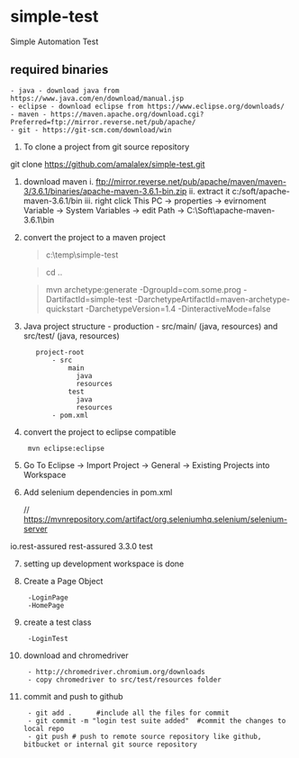 # simple-test
Simple Automation Test

## required binaries
	- java - download java from https://www.java.com/en/download/manual.jsp
	- eclipse - download eclipse from https://www.eclipse.org/downloads/
	- maven - https://maven.apache.org/download.cgi?Preferred=ftp://mirror.reverse.net/pub/apache/
	- git - https://git-scm.com/download/win

1. To clone a project from git source repository
 
git clone https://github.com/amalalex/simple-test.git

1. download maven
	i. ftp://mirror.reverse.net/pub/apache/maven/maven-3/3.6.1/binaries/apache-maven-3.6.1-bin.zip
	ii. extract it c:/soft/apache-maven-3.6.1/bin
	iii. right click This PC -> properties -> evirnoment Variable -> System Variables -> edit Path -> C:\Soft\apache-maven-3.6.1\bin

2. convert the project to a maven project 

     >	c:\temp\simple-test

     > cd ..

     > mvn archetype:generate -DgroupId=com.some.prog -DartifactId=simple-test -DarchetypeArtifactId=maven-archetype-quickstart -DarchetypeVersion=1.4 -DinteractiveMode=false

3.   Java project structure - production - src/main/ (java, resources) and src/test/ (java, resources)	
			
			project-root
				- src
				    main
				      java
				      resources
				    test
				      java
				      resources
				- pom.xml

4. convert the project to eclipse compatible
	
		mvn eclipse:eclipse


5. Go To Eclipse -> Import Project -> General -> Existing Projects into Workspace


6. Add selenium dependencies in pom.xml

	// https://mvnrepository.com/artifact/org.seleniumhq.selenium/selenium-server

	<!-- https://mvnrepository.com/artifact/io.rest-assured/rest-assured -->
<dependency>
    <groupId>io.rest-assured</groupId>
    <artifactId>rest-assured</artifactId>
    <version>3.3.0</version>
    <scope>test</scope>
</dependency>

7. setting up development workspace is done

6. Create a Page Object

		-LoginPage
		-HomePage

7. create a test class

		-LoginTest

8. download and chromedriver

		- http://chromedriver.chromium.org/downloads
		- copy chromedriver to src/test/resources folder
		

9. commit and push to github

		- git add .      #include all the files for commit 
		- git commit -m "login test suite added"  #commit the changes to local repo
		- git push # push to remote source repository like github, bitbucket or internal git source repository
 
